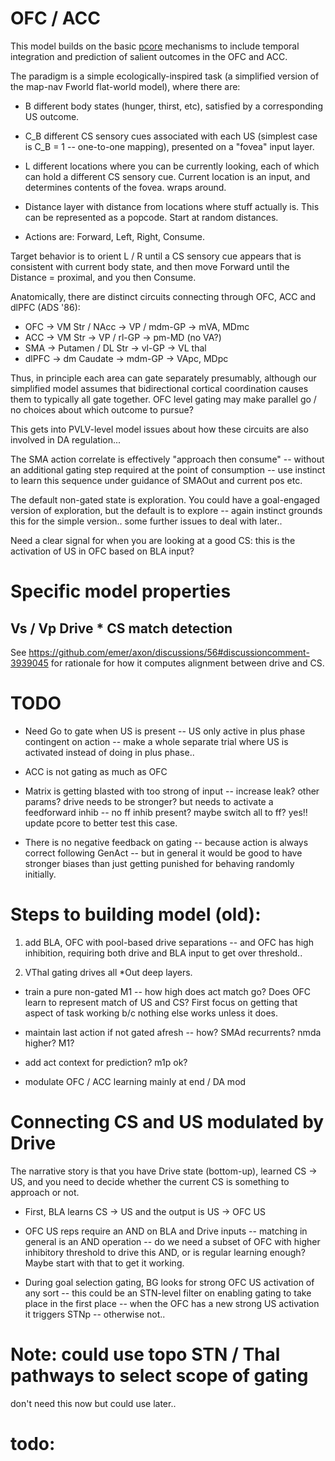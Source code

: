 # OFC / ACC

This model builds on the basic [pcore](https://github.com/emer/axon/tree/master/pcore) mechanisms to include temporal integration and prediction of salient outcomes in the OFC and ACC.

The paradigm is a simple ecologically-inspired task (a simplified version of the map-nav Fworld flat-world model), where there are:

* B different body states (hunger, thirst, etc), satisfied by a corresponding US outcome.

* C_B different CS sensory cues associated with each US (simplest case is C_B = 1 -- one-to-one mapping), presented on a "fovea" input layer.

* L different locations where you can be currently looking, each of which can hold a different CS sensory cue.  Current location is an input, and determines contents of the fovea.  wraps around.

* Distance layer with distance from locations where stuff actually is.  This can be represented as a popcode.  Start at random distances.

* Actions are: Forward, Left, Right, Consume.

Target behavior is to orient L / R until a CS sensory cue appears that is consistent with current body state, and then move Forward until the Distance = proximal, and you then Consume.

Anatomically, there are distinct circuits connecting through OFC, ACC and dlPFC (ADS '86):

* OFC -> VM Str / NAcc -> VP / mdm-GP -> mVA, MDmc
* ACC -> VM Str -> VP / rl-GP -> pm-MD (no VA?)
* SMA -> Putamen / DL Str -> vl-GP -> VL thal
* dlPFC -> dm Caudate -> mdm-GP -> VApc, MDpc

Thus, in principle each area can gate separately presumably, although our simplified model assumes that bidirectional cortical coordination causes them to typically all gate together.  OFC level gating may make parallel go / no choices about which outcome to pursue?

This gets into PVLV-level model issues about how these circuits are also involved in DA regulation...

The SMA action correlate is effectively "approach then consume" -- without an additional gating step required at the point of consumption -- use instinct to learn this sequence under guidance of SMAOut and current pos etc.

The default non-gated state is exploration.  You could have a goal-engaged version of exploration, but the default is to explore -- again instinct grounds this for the simple version..  some further issues to deal with later..

Need a clear signal for when you are looking at a good CS: this is the activation of US in OFC based on BLA input?

# Specific model properties

## Vs / Vp Drive * CS match detection

See https://github.com/emer/axon/discussions/56#discussioncomment-3939045 for rationale for how it computes alignment between drive and CS.

# TODO


* Need Go to gate when US is present -- US only active in plus phase contingent on action -- make a whole separate trial where US is activated instead of doing in plus phase..

* ACC is not gating as much as OFC

* Matrix is getting blasted with too strong of input -- increase leak?  other params?  drive needs to be stronger?  but needs to activate a feedforward inhib -- no ff inhib present?  maybe switch all to ff?  yes!!  update pcore to better test this case.

* There is no negative feedback on gating -- because action is always correct following GenAct -- but in general it would be good to have stronger biases than just getting punished for behaving randomly initially.



# Steps to building model (old):

1. add BLA, OFC with pool-based drive separations -- and OFC has high inhibition, requiring both drive and BLA input to get over threshold..

2. VThal gating drives all *Out deep layers.


* train a pure non-gated M1 -- how high does act match go?  Does OFC learn to represent match of US and CS? First focus on getting that aspect of task working b/c nothing else works unless it does.

* maintain last action if not gated afresh -- how?  SMAd recurrents?  nmda higher?  M1?

* add act context for prediction?  m1p ok?

* modulate OFC / ACC learning mainly at end / DA mod


# Connecting CS and US modulated by Drive

The narrative story is that you have Drive state (bottom-up), learned CS -> US, and you need to decide whether the current CS is something to approach or not.

* First, BLA learns CS -> US and the output is US -> OFC US

* OFC US reps require an AND on BLA and Drive inputs -- matching in general is an AND operation -- do we need a subset of OFC with higher inhibitory threshold to drive this AND, or is regular learning enough?  Maybe start with that to get it working.

* During goal selection gating, BG looks for strong OFC US activation of any sort -- this could be an STN-level filter on enabling gating to take place in the first place -- when the OFC has a new strong US activation it triggers STNp -- otherwise not..


# Note: could use topo STN / Thal pathways to select scope of gating

don't need this now but could use later..

# todo:


